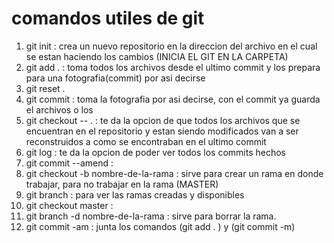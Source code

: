 # comandos utiles de git

1. git init : crea un nuevo repositorio en la direccion del archivo en el cual se estan haciendo los cambios (INICIA EL GIT EN LA CARPETA)
2. git add . : toma todos los archivos desde el ultimo commit y los prepara para una fotografia(commit) por asi decirse
3. git reset .
3. git commit : toma la fotografia por asi decirse, con el commit ya guarda el archivos o los
4. git checkout -- . : te da la opcion de que todos los archivos que se encuentran en el repositorio y estan siendo modificados van a ser reconstruidos a como se encontraban en el ultimo commit
6. git log : te da la opcion de poder ver todos los commits hechos
7. git commit --amend : 
8. git checkout -b nombre-de-la-rama : sirve para crear un rama en donde trabajar, para no trabajar en la rama (MASTER) 
9. git branch : para ver las ramas creadas y disponibles
10. git checkout master : 
11. git branch -d nombre-de-la-rama : sirve para borrar la rama.
12. git commit -am : junta los comandos (git add . ) y (git commit -m)
